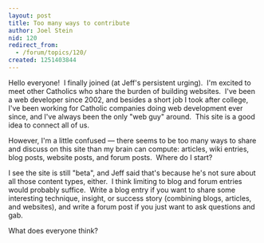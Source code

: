 ```yaml
---
layout: post
title: Too many ways to contribute
author: Joel Stein
nid: 120
redirect_from:
  - /forum/topics/120/
created: 1251403844
---
```

<p>Hello everyone! &nbsp;I finally joined (at Jeff's persistent urging). &nbsp;I'm excited to meet other Catholics who share the burden of building websites. &nbsp;I've been a web developer since 2002, and besides a short job I took after college, I've been working for Catholic companies doing web development ever since, and I've always been the only &quot;web guy&quot; around. &nbsp;This site is a good idea to connect all of us.</p>
<p>However, I'm a little confused &mdash; there seems to be too many ways to share and discuss on this site than my brain can compute: articles, wiki entries, blog posts, website posts, and forum posts. &nbsp;Where do I start?</p>
<p>I see the site is still &quot;beta&quot;, and Jeff said that's because he's not sure about all those content types, either. &nbsp;I think limiting to blog and forum entries would probably suffice. &nbsp;Write a blog entry if you want to share some interesting technique, insight, or success story (combining blogs, articles, and websites), and write a forum post if you just want to ask questions and gab.</p>
<p>What does everyone think?</p>
